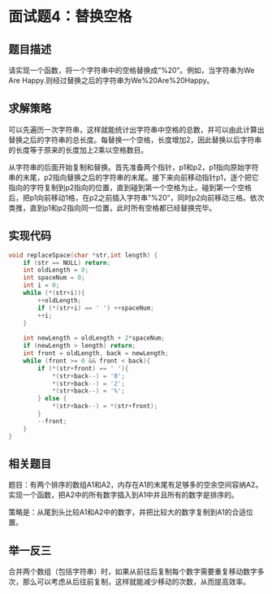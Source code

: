 # 面试题4：替换空格

## 题目描述

请实现一个函数，将一个字符串中的空格替换成“%20”。例如，当字符串为We Are Happy.则经过替换之后的字符串为We%20Are%20Happy。

## 求解策略

可以先遍历一次字符串，这样就能统计出字符串中空格的总数，并可以由此计算出替换之后的字符串的总长度。每替换一个空格，长度增加2，因此替换以后字符串的长度等于原来的长度加上2乘以空格数目。

从字符串的后面开始复制和替换。首先准备两个指针，p1和p2，p1指向原始字符串的末尾，p2指向替换之后的字符串的末尾。接下来向前移动指针p1，逐个把它指向的字符复制到p2指向的位置，直到碰到第一个空格为止。碰到第一个空格后，把p1向前移动1格，在p2之前插入字符串"%20"，同时p2向前移动三格。依次类推，直到p1和p2指向同一位置，此时所有空格都已经替换完毕。

## 实现代码

```c++
void replaceSpace(char *str,int length) {
    if (str == NULL) return;
    int oldLength = 0;
    int spaceNum = 0;
    int i = 0;
    while (*(str+i)){
        ++oldLength;
        if (*(str+i) == ' ') ++spaceNum;
        ++i;
    }
    
    int newLength = oldLength + 2*spaceNum;
    if (newLength > length) return;
    int front = oldLength, back = newLength;
    while (front >= 0 && front < back){
        if (*(str+front) == ' '){
            *(str+back--) = '0';
            *(str+back--) = '2';
            *(str+back--) = '%';
        } else {
            *(str+back--) = *(str+front);
        }
        --front;
    }
}
```

## 相关题目

题目：有两个排序的数组A1和A2，内存在A1的末尾有足够多的空余空间容纳A2。实现一个函数，把A2中的所有数字插入到A1中并且所有的数字是排序的。

策略是：从尾到头比较A1和A2中的数字，并把比较大的数字复制到A1的合适位置。

## 举一反三

合并两个数组（包括字符串）时，如果从前往后复制每个数字需要重复移动数字多次，那么可以考虑从后往前复制，这样就能减少移动的次数，从而提高效率。